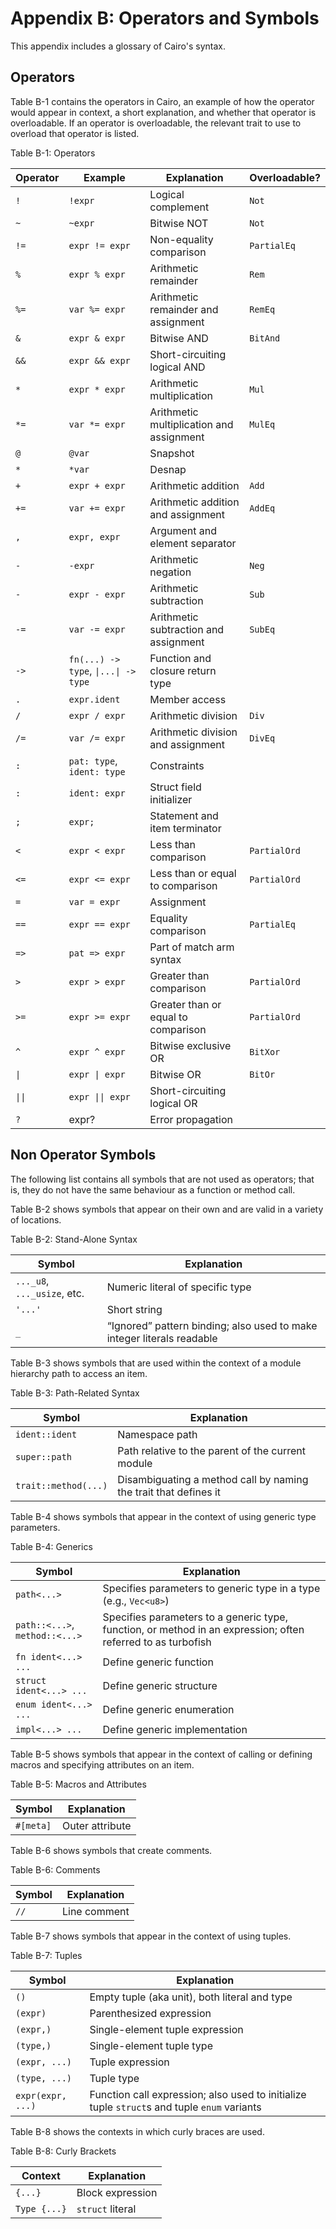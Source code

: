 # Appendix B: Operators and Symbols

This appendix includes a glossary of Cairo's syntax.

## Operators

Table B-1 contains the operators in Cairo, an example of how the operator would appear in context, a short explanation, and whether that operator is overloadable. If an operator is overloadable, the relevant trait to use to overload that operator is listed.

<span class="caption">Table B-1: Operators</span>

| Operator                  | Example                                                 | Explanation                              | Overloadable? |
| ------------------------- | ------------------------------------------------------- | ---------------------------------------- | ------------- |
| `!`                       | `!expr`                                                 | Logical complement                       | `Not`         |
| `~`                       | `~expr`                                                 | Bitwise NOT                              | `Not`         |
| `!=`                      | `expr != expr`                                          | Non-equality comparison                  | `PartialEq`   |
| `%`                       | `expr % expr`                                           | Arithmetic remainder                     | `Rem`         |
| `%=`                      | `var %= expr`                                           | Arithmetic remainder and assignment      | `RemEq`       |
| `&`                       | `expr & expr`                                           | Bitwise AND                              | `BitAnd`      |
| `&&`                      | `expr && expr`                                          | Short-circuiting logical AND             |               |
| `*`                       | `expr * expr`                                           | Arithmetic multiplication                | `Mul`         |
| `*=`                      | `var *= expr`                                           | Arithmetic multiplication and assignment | `MulEq`       |
| `@`                       | `@var`                                                  | Snapshot                                 |               |
| `*`                       | `*var`                                                  | Desnap                                   |               |
| `+`                       | `expr + expr`                                           | Arithmetic addition                      | `Add`         |
| `+=`                      | `var += expr`                                           | Arithmetic addition and assignment       | `AddEq`       |
| `,`                       | `expr, expr`                                            | Argument and element separator           |               |
| `-`                       | `-expr`                                                 | Arithmetic negation                      | `Neg`         |
| `-`                       | `expr - expr`                                           | Arithmetic subtraction                   | `Sub`         |
| `-=`                      | `var -= expr`                                           | Arithmetic subtraction and assignment    | `SubEq`       |
| `->`                      | `fn(...) -> type`, <code>&vert;...&vert; -> type</code> | Function and closure return type         |               |
| `.`                       | `expr.ident`                                            | Member access                            |               |
| `/`                       | `expr / expr`                                           | Arithmetic division                      | `Div`         |
| `/=`                      | `var /= expr`                                           | Arithmetic division and assignment       | `DivEq`       |
| `:`                       | `pat: type`, `ident: type`                              | Constraints                              |               |
| `:`                       | `ident: expr`                                           | Struct field initializer                 |               |
| `;`                       | `expr;`                                                 | Statement and item terminator            |               |
| `<`                       | `expr < expr`                                           | Less than comparison                     | `PartialOrd`  |
| `<=`                      | `expr <= expr`                                          | Less than or equal to comparison         | `PartialOrd`  |
| `=`                       | `var = expr`                                            | Assignment                               |               |
| `==`                      | `expr == expr`                                          | Equality comparison                      | `PartialEq`   |
| `=>`                      | `pat => expr`                                           | Part of match arm syntax                 |               |
| `>`                       | `expr > expr`                                           | Greater than comparison                  | `PartialOrd`  |
| `>=`                      | `expr >= expr`                                          | Greater than or equal to comparison      | `PartialOrd`  |
| `^`                       | `expr ^ expr`                                           | Bitwise exclusive OR                     | `BitXor`      |
| <code>&vert;</code>       | <code>expr &vert; expr</code>                           | Bitwise OR                               | `BitOr`       |
| <code>&vert;&vert;</code> | <code>expr &vert;&vert; expr</code>                     | Short-circuiting logical OR              |               |
| `?`                       | expr?                                                   | Error propagation                        |

## Non Operator Symbols

The following list contains all symbols that are not used as operators; that is, they do not have the same behaviour as a function or method call.

Table B-2 shows symbols that appear on their own and are valid in a variety of locations.

<span class="caption">Table B-2: Stand-Alone Syntax</span>

| Symbol                      | Explanation                                                            |
| --------------------------- | ---------------------------------------------------------------------- |
| `..._u8`, `..._usize`, etc. | Numeric literal of specific type                                       |
| `'...'`                     | Short string                                                           |
| `_`                         | “Ignored” pattern binding; also used to make integer literals readable |

Table B-3 shows symbols that are used within the context of a module hierarchy path to access an item.

<span class="caption">Table B-3: Path-Related Syntax</span>

| Symbol               | Explanation                                                      |
| -------------------- | ---------------------------------------------------------------- |
| `ident::ident`       | Namespace path                                                   |
| `super::path`        | Path relative to the parent of the current module                |
| `trait::method(...)` | Disambiguating a method call by naming the trait that defines it |

Table B-4 shows symbols that appear in the context of using generic type parameters.

<span class="caption">Table B-4: Generics</span>

| Symbol | Explanation |
|--------|-------------|
| `path<...>` | Specifies parameters to generic type in a type (e.g., `Vec<u8>`) |
| `path::<...>`, `method::<...>` | Specifies parameters to a generic type, function, or method in an expression; often referred to as turbofish |
| `fn ident<...> ...` | Define generic function |
| `struct ident<...> ...` | Define generic structure |
| `enum ident<...> ...` | Define generic enumeration |
| `impl<...> ...` | Define generic implementation |

Table B-5 shows symbols that appear in the context of calling or defining macros and specifying attributes on an item.

<span class="caption">Table B-5: Macros and Attributes</span>

| Symbol    | Explanation     |
| --------- | --------------- |
| `#[meta]` | Outer attribute |

Table B-6 shows symbols that create comments.

<span class="caption">Table B-6: Comments</span>

| Symbol | Explanation  |
| ------ | ------------ |
| `//`   | Line comment |

Table B-7 shows symbols that appear in the context of using tuples.

<span class="caption">Table B-7: Tuples</span>

| Symbol            | Explanation                                                                                 |
| ----------------- | ------------------------------------------------------------------------------------------- |
| `()`              | Empty tuple (aka unit), both literal and type                                               |
| `(expr)`          | Parenthesized expression                                                                    |
| `(expr,)`         | Single-element tuple expression                                                             |
| `(type,)`         | Single-element tuple type                                                                   |
| `(expr, ...)`     | Tuple expression                                                                            |
| `(type, ...)`     | Tuple type                                                                                  |
| `expr(expr, ...)` | Function call expression; also used to initialize tuple `struct`s and tuple `enum` variants |

Table B-8 shows the contexts in which curly braces are used.

<span class="caption">Table B-8: Curly Brackets</span>

| Context      | Explanation      |
| ------------ | ---------------- |
| `{...}`      | Block expression |
| `Type {...}` | `struct` literal |
